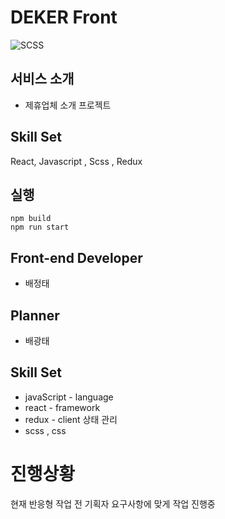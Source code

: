 # DEKER Front


![SCSS](https://img.shields.io/badge/SCSS-cc6699?style=for-the-badge&logo=scss&logoColor=white)
## 서비스 소개
- 제휴업체 소개 프로젝트

## Skill Set
React, Javascript , Scss , Redux 

## 실행
```
npm build
npm run start
```

## Front-end Developer
- 배정태

## Planner
- 배광태

## Skill Set
- javaScript - language
- react - framework
- redux - client 상태 관리
- scss , css

# 진행상황
현재 반응형 작업 전 기획자 요구사항에 맞게 작업 진행중
